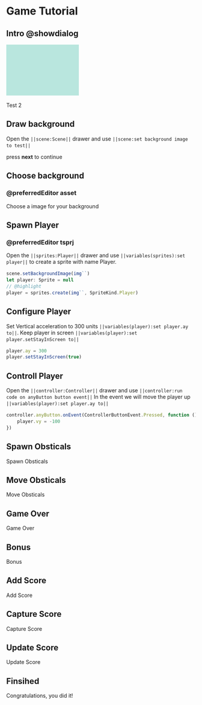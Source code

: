 # Game Tutorial

## Intro @showdialog

![test image](https://raw.githubusercontent.com/IceOPede/test-arcade-tutorial/master/docs/static/tutorials/img.png)

Test 2

## Draw background

Open the ``||scene:Scene||`` drawer and use ``||scene:set background image to test||``

press **next** to continue

## Choose background
### @preferredEditor asset

Choose a image for your background 

## Spawn Player
### @preferredEditor tsprj

Open the ``||sprites:Player||`` drawer and use ``||variables(sprites):set player||`` to create a sprite with name Player.

```typescript
scene.setBackgroundImage(img``)
let player: Sprite = null
// @highlight
player = sprites.create(img``, SpriteKind.Player)
```

## Configure Player

Set Vertical acceleration to 300 units ``||variables(player):set player.ay to||``.
Keep player in screen ``||variables(player):set player.setStayInScreen to||``

```typescript
player.ay = 300
player.setStayInScreen(true)
```

## Controll Player

Open the ``||controller:Controller||`` drawer and use ``||controller:run code on anyButton button event||``
In the event we will move the player up ``||variables(player):set player.ay to||``

```typescript
controller.anyButton.onEvent(ControllerButtonEvent.Pressed, function () {
    player.vy = -100
})
```

## Spawn Obsticals

Spawn Obsticals

## Move Obsticals

Move Obsticals

## Game Over

Game Over

## Bonus

Bonus

## Add Score

Add Score

## Capture Score

Capture Score

## Update Score

Update Score

## Finsihed

Congratulations, you did it!
    